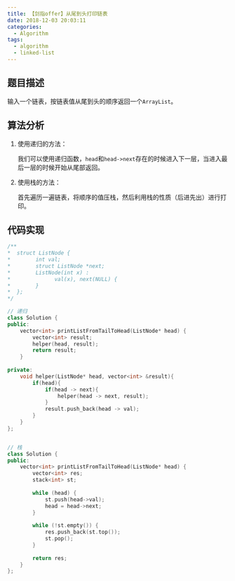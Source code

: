 ```yaml
---
title: 【剑指offer】从尾到头打印链表
date: 2018-12-03 20:03:11
categories:
  - Algorithm
tags:
  - algorithm
  - linked-list
---
```


## 题目描述

输入一个链表，按链表值从尾到头的顺序返回一个`ArrayList`。



## 算法分析

1. 使用递归的方法：

   我们可以使用递归函数，`head`和`head->next`存在的时候进入下一层，当进入最后一层的时候开始从尾部返回。

2. 使用栈的方法：

   首先遍历一遍链表，将顺序的值压栈，然后利用栈的性质（后进先出）进行打印。



## 代码实现

~~~cpp
/**
*  struct ListNode {
*        int val;
*        struct ListNode *next;
*        ListNode(int x) :
*              val(x), next(NULL) {
*        }
*  };
*/

// 递归
class Solution {
public:
    vector<int> printListFromTailToHead(ListNode* head) {
		vector<int> result;
        helper(head, result);
        return result;
    }
    
private:
    void helper(ListNode* head, vector<int> &result){
        if(head){
            if(head -> next){
                helper(head -> next, result);
            }
            result.push_back(head -> val);
        }
    }
};


// 栈
class Solution {
public:
    vector<int> printListFromTailToHead(ListNode* head) {
        vector<int> res;
        stack<int> st;
        
        while (head) {
            st.push(head->val);
            head = head->next;
        }
        
        while (!st.empty()) {
            res.push_back(st.top());
            st.pop();
        }
        
        return res;
    }
};
~~~






